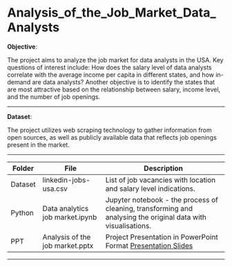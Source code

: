 # Analysis_of_the_Job_Market_Data_Analysts

**Objective**:

The project aims to analyze the job market for data analysts in the USA. Key questions of interest include: How does the salary level of data analysts correlate with the average income per capita in different states, and how in-demand are data analysts? Another objective is to identify the states that are most attractive based on the relationship between salary, income level, and the number of job openings.

---

**Dataset**:

The project utilizes web scraping technology to gather information from open sources, as well as publicly available data that reflects job openings present in the market.

---

| Folder | File | Description |
|-----------------|-----------------|-----------------|
| Dataset    | linkedin-jobs-usa.csv   |List of job vacancies with location and salary level indications.     |
|Python   | Data analytics job market.ipynb |Jupyter notebook - the process of cleaning, transforming and analysing the original data with visualisations.|
|PPT | Analysis of the job market.pptx  |Project Presentation in PowerPoint Format [Presentation Slides](https://docs.google.com/presentation/d/1hSSH3n5nxBVuActwX096K9ATBWQofWqi/edit?usp=sharing&ouid=107238061358838634876&rtpof=true&sd=true)|
---
